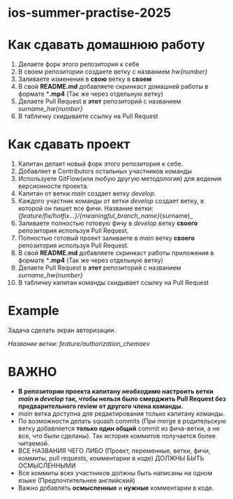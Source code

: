 # ios-summer-practise-2025

# Как сдавать домашнюю работу
1. Делаете форк этого репозитория к себе
2. В своем репозитории создаете ветку с названием _hw{number}_
3. Заливаете изменения в **свою** ветку в **своем**
4. В свой **README.md** добавляете скринкаст домашней работы в формате ***.mp4** (Так же через отдельную ветку)
5. Делаете Pull Request в **этот** репозиторий с названием _surname_hw{number}_
6. В табличку скидываете ссылку на Pull Request

# Как сдавать проект
1. Капитан делает новый форк этого репозитория к себе.
2. Добавляет в Contributors остальных участников команды
3. Используете GitFlow(или любую другую методология) для ведения версионности проекта.
4. Капитан от ветки _main_ создает ветку _develop_.
5. Каждого участник команды от ветки _develop_ создает ветку, в которой он пишет все фичи. Название ветки: _{feature/fix/hotfix...}/{meaningful_branch_name}_{surname}_
6. Заливаете полностью готовую фичу в _develop_ ветку **своего** репозитория используя Pull Request.
7. Полностью готовый проект заливаете в _main_ ветку **своего** репозитория используя Pull Request.
8. В свой **README.md** добавляете скринкаст работы приложения в формате ***.mp4** (Так же через отдельную ветку)
9. Делаете Pull Request в **этот** репозиторий с названием _surname_hw{number}_
10. В табличку капитан команды скидывает ссылку на Pull Request

# Example
Задача сделать экран авторизации.

_Название ветки: feature/authorization_chemaev_

# ВАЖНО
- **В репозитории проекта капитану необходимо настроить ветки _main_ и _develop_ так, чтобы нельзя было смерджить Pull Request без предварительного review от другого члена команды.**
- _main_ ветка доступна для редактирования только капитану команды.
- По возможности делать squash commits (При merge в родительскую ветку добавляется **только один общий** commit из фича-ветки, а не все, что были сделаны). Так история коммитов получается более читаемой.
- ВСЕ НАЗВАНИЯ ЧЕГО ЛИБО (Проект, переменные, ветки, фичи, коммиты, pull requests, комментарии в коде) ДОЛЖНЫ БЫТЬ ОСМЫСЛЕННЫМИ
- Все коммиты всех участников должны быть написаны на одном языке (Предпочтительнее английский)
- Важно добавлять **осмысленные** и **нужные** комментарии в коде.
